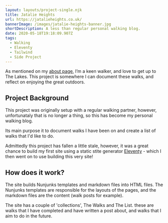 ```yaml
---
layout: layouts/project-single.njk
title: Jatalie Heights
url: https://jatalieheights.co.uk/
bannerImage: /images/jatalie-heights-banner.jpg
shortDescription: A less than regular personal walking blog.
date: 2020-05-18T19:18:09.907Z
tags:
  - Walking
  - Eleventy
  - Tailwind
  - Side Project
---
```

As mentioned on my [about page](/about/), Iʼm a keen walker, and love to get up to The Lakes. This project is somewhere I can document these walks, and reflect on enjoying the great outdoors.

## Project Background

This project was originally setup with a regular walking partner, however, unfortunataly that is no longer a thing, so this has become my personal walking blog.

Its main purpose it to document walks I have been on and create a list of walks that I'd like to do.

Admittedly this project has fallen a little stale, however, it was a great chance to build my first site using a static stite generator  [Eleventy](https://www.11ty.dev/) - which I then went on to use building this very site!

## How does it work?

The site builds Nunjunks templates and markdown files into HTML files. The Nunjunks templates are responsible for the layouts of the pages, and the markdown files are the content (walk posts for example).

The site has a couple of 'collections', The Walks and The List. these are walks that I have completed and have written a post about, and walks that I aim to do in the future.
